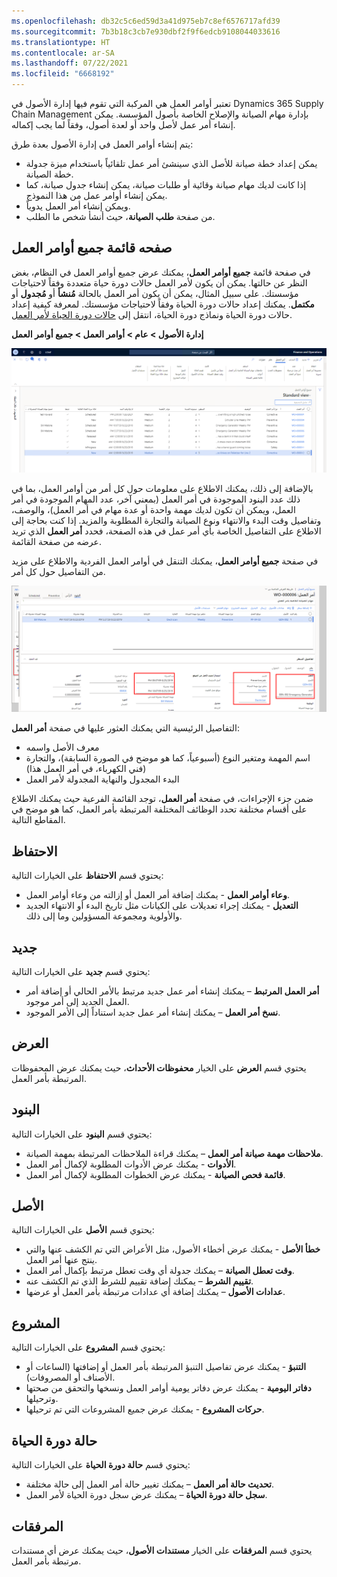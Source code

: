 ```yaml
---
ms.openlocfilehash: db32c5c6ed59d3a41d975eb7c8ef6576717afd39
ms.sourcegitcommit: 7b3b18c3cb7e930dbf2f9f6edcb9108044033616
ms.translationtype: HT
ms.contentlocale: ar-SA
ms.lasthandoff: 07/22/2021
ms.locfileid: "6668192"
---
```

تعتبر أوامر العمل هي المركبة التي تقوم فيها إدارة الأصول في Dynamics 365 Supply Chain Management بإدارة مهام الصيانة والإصلاح الخاصة بأصول المؤسسة. يمكن إنشاء أمر عمل لأصل واحد أو لعدة أصول، وفقاً لما يجب إكماله. 

يتم إنشاء أوامر العمل في إدارة الأصول بعدة طرق:

- يمكن إعداد خطة صيانة للأصل الذي سينشئ أمر عمل تلقائياً باستخدام ميزة جدولة خطة الصيانة.
- إذا كانت لديك مهام صيانة وقائية أو طلبات صيانة، يمكن إنشاء جدول صيانة، كما يمكن إنشاء أوامر عمل من هذا النموذج.
- ويمكن إنشاء أمر العمل يدوياً.
- من صفحة **طلب الصيانة**، حيث أنشأ شخص ما الطلب.

## <a name="all-work-orders-list-page"></a>صفحه قائمة جميع أوامر العمل 
في صفحة قائمة **جميع أوامر العمل**، يمكنك عرض جميع أوامر العمل في النظام، بغض النظر عن حالتها. يمكن أن يكون لأمر العمل حالات دورة حياة متعددة وفقاً لاحتياجات مؤسستك. على سبيل المثال، يمكن أن يكون أمر العمل بالحالة **مُنشأ** أو **مُجدول** أو **مكتمل**. يمكنك إعداد حالات دورة الحياة وفقاً لاحتياجات مؤسستك. لمعرفة كيفية إعداد حالات دورة الحياة ونماذج دورة الحياة، انتقل إلى [حالات دورة الحياة لأمر العمل](https://docs.microsoft.com/dynamics365/supply-chain/asset-management/setup-for-work-orders/work-order-lifecycle-states/?azure-portal=true).

**إدارة الأصول > عام > أوامر العمل > جميع أوامر العمل**
 
[![لقطة شاشة لصفحة قائمة جميع أوامر العمل.](../media/all-work-orders-ss.png)](../media/all-work-orders-ss.png#lightbox)

بالإضافة إلى ذلك، يمكنك الاطلاع على معلومات حول كل أمر من أوامر العمل، بما في ذلك عدد البنود الموجودة في أمر العمل (بمعني آخر، عدد المهام الموجودة في أمر العمل، ويمكن أن تكون لديك مهمة واحدة أو عدة مهام في أمر العمل)، والوصف، وتفاصيل وقت البدء والانتهاء ونوع الصيانة والتجارة المطلوبة والمزيد. إذا كنت بحاجة إلى الاطلاع على التفاصيل الخاصة بأي أمر عمل في هذه الصفحة، فحدد **أمر العمل** الذي تريد عرضه من صفحة القائمة.  

في صفحة **جميع أوامر العمل**، يمكنك التنقل في أوامر العمل الفردية والاطلاع على مزيد من التفاصيل حول كل أمر.

[![لقطة شاشة لأمر عمل مع الأصل والاسم وتفاصيل البدء والانتهاء.](../media/work-orders-ssm.png)](../media/work-orders-ssm.png#lightbox)
 
التفاصيل الرئيسية التي يمكنك العثور عليها في صفحة **أمر العمل**:

- معرف الأصل واسمه
- اسم المهمة ومتغير النوع (أسبوعياً، كما هو موضح في الصورة السابقة)، والتجارة (فني الكهرباء، في أمر العمل هذا)
- البدء المجدول والنهاية المجدولة لأمر العمل

ضمن جزء الإجراءات، في صفحة **أمر العمل**، توجد القائمة الفرعية حيث يمكنك الاطلاع على أقسام مختلفة تحدد الوظائف المختلفة المرتبطة بأمر العمل، كما هو موضح في المقاطع التالية.

## <a name="maintain"></a>الاحتفاظ
يحتوي قسم **الاحتفاظ** على الخيارات التالية:

- **وعاء أوامر العمل** - يمكنك إضافة أمر العمل أو إزالته من وعاء أوامر العمل.
- **التعديل** - يمكنك إجراء تعديلات على الكيانات مثل تاريخ البدء أو الانتهاء الجديد والأولوية ومجموعة المسؤولين وما إلى ذلك.

## <a name="new"></a>جديد
يحتوي قسم **جديد** على الخيارات التالية:

- **أمر العمل المرتبط** – يمكنك إنشاء أمر عمل جديد مرتبط بالأمر الحالي أو إضافة أمر العمل الجديد إلى أمر موجود.
- **نسخ أمر العمل** – يمكنك إنشاء أمر عمل جديد استناداً إلى الأمر الموجود.

## <a name="view"></a>العرض
يحتوي قسم **العرض** على الخيار **محفوظات الأحداث**، حيث يمكنك عرض المحفوظات المرتبطة بأمر العمل.

## <a name="lines"></a>البنود
يحتوي قسم **البنود** على الخيارات التالية:

- **ملاحظات مهمة صيانة أمر العمل** – يمكنك قراءة الملاحظات المرتبطة بمهمة الصيانة.
- **الأدوات** - يمكنك عرض الأدوات المطلوبة لإكمال أمر العمل.
- **قائمة فحص الصيانة** - يمكنك عرض الخطوات المطلوبة لإكمال أمر العمل.

## <a name="asset"></a>الأصل
يحتوي قسم **الأصل** على الخيارات التالية:

- **خطأ الأصل** - يمكنك عرض أخطاء الأصول، مثل الأعراض التي تم الكشف عنها والتي ينتج عنها أمر العمل.
- **وقت تعطل الصيانة** – يمكنك جدولة أي وقت تعطل مرتبط بإكمال أمر العمل.
- **تقييم الشرط** – يمكنك إضافة تقييم للشرط الذي تم الكشف عنه.
- **عدادات الأصول** – يمكنك إضافة أي عدادات مرتبطة بأمر العمل أو عرضها.

## <a name="project"></a>المشروع
يحتوي قسم **المشروع** على الخيارات التالية:

- **التنبؤ** - يمكنك عرض تفاصيل التنبؤ المرتبطة بأمر العمل أو إضافتها (الساعات أو الأصناف أو المصروفات).
- **دفاتر اليومية** - يمكنك عرض دفاتر يومية أوامر العمل ونسخها والتحقق من صحتها وترحيلها.
- **حركات المشروع** - يمكنك عرض جميع المشروعات التي تم ترحيلها. 

## <a name="lifecycle-state"></a>حالة دورة الحياة
يحتوي قسم **حالة دورة الحياة** على الخيارات التالية:

- **تحديث حالة أمر العمل** – يمكنك تغيير حالة أمر العمل إلى حالة مختلفة.
- **سجل حالة دورة الحياة** – يمكنك عرض سجل دورة الحياة لأمر العمل.

## <a name="attachments"></a>المرفقات‬
يحتوي قسم **المرفقات** على الخيار **مستندات الأصول**، حيث يمكنك عرض أي مستندات مرتبطة بأمر العمل. 